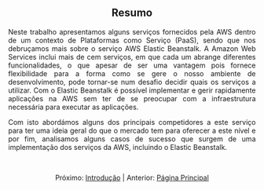 <h2 align="center"> Resumo </h2> 

<div align="justify">
<p>Neste trabalho apresentamos alguns serviços fornecidos pela AWS dentro de um contexto de Plataformas como Serviço (PaaS), sendo que nos debruçamos mais sobre o serviço AWS Elastic Beanstalk. A Amazon Web Services inclui mais de cem serviços, em que cada um abrange diferentes funcionalidades, o que apesar de ser uma vantagem pois fornece flexibilidade para a forma como se gere o nosso ambiente de desenvolvimento, pode tornar-se num desafio decidir quais os serviços a utilizar. Com o Elastic Beanstalk é possível implementar e gerir rapidamente aplicações na AWS sem ter de se preocupar com a infraestrutura necessária para executar as aplicações.</p>  

<p>Com isto abordámos alguns dos principais competidores a este serviço para ter uma ideia geral do que o mercado tem para oferecer a este nível e por fim, analisamos alguns casos de sucesso que surgem de uma implementação dos serviços da AWS, incluindo o Elastic Beanstalk.</p> 
</div>
<br>
<div align="center">
<p>Próximo: <a href="https://github.com/MrBen777/Trabalho_PaaS_Grupo_4/blob/main/Componentes/Introdução.md">Introdução</a> | Anterior: <a href="https://github.com/MrBen777/Trabalho_PaaS_Grupo_4/blob/main/README.md">Página Principal<a></p>
</div>
